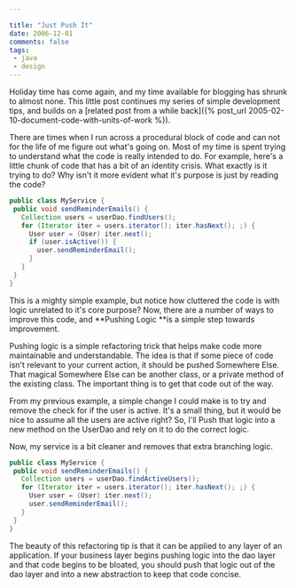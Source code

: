 ```yaml
---

title: "Just Push It"
date: 2006-12-01
comments: false
tags:
 - java
 - design
---
```


Holiday time has come again, and my time available for blogging has shrunk to almost none. This little post continues my series of simple development tips, and builds on a [related post from a while back]({% post_url 2005-02-10-document-code-with-units-of-work %}).



There are times when I run across a procedural block of code and can not for the life of me figure out what's going on. Most of my time is spent trying to understand what the code is really intended to do. For example, here's a little chunk of code that has a bit of an identity crisis. What exactly is it trying to do? Why isn't it more evident what it's purpose is just by reading the code?



```java
public class MyService {
 public void sendReminderEmails() {
   Collection users = userDao.findUsers();
   for (Iterator iter = users.iterator(); iter.hasNext(); ;) {
     User user = (User) iter.next();
     if (user.isActive()) {
       user.sendReminderEmail();
     }
   }
 }
}
```



This is a mighty simple example, but notice how cluttered the code is with logic unrelated to it's core purpose? Now, there are a number of ways to improve this code, and **Pushing Logic **is a simple step towards improvement.



Pushing logic is a simple refactoring trick that helps make code more maintainable and understandable. The idea is that if some piece of code isn't relevant to your current action, it should be pushed Somewhere Else. That magical Somewhere Else can be another class, or a private method of the existing class. The important thing is to get that code out of the way.



From my previous example, a simple change I could make is to try and remove the check for if the user is active. It's a small thing, but it would be nice to assume all the users are active right? So, I'll Push that logic into a new method on the UserDao and rely on it to do the correct logic.



Now, my service is a bit cleaner and removes that extra branching logic.



```java
public class MyService {
 public void sendReminderEmails() {
   Collection users = userDao.findActiveUsers();
   for (Iterator iter = users.iterator(); iter.hasNext(); ;) {
     User user = (User) iter.next();
     user.sendReminderEmail();
   }
 }
}

```



The beauty of this refactoring tip is that it can be applied to any layer of an application. If your business layer begins pushing logic into the dao layer and that code begins to be bloated, you should push that logic out of the dao layer and into a new abstraction to keep that code concise.
